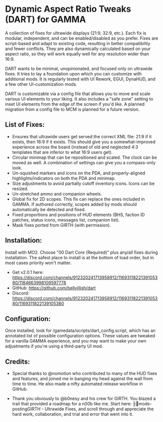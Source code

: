 # Dynamic Aspect Ratio Tweaks (DART) for GAMMA
A collection of fixes for ultrawide displays (21:9, 32:9, etc.). Each fix is modular, independent, and can be enabled/disabled as you prefer. Fixes are script-based and adapt to existing code, resulting in better compatibiltiy and fewer conflicts. They are also dynamically calculated based on your aspect ratio, so they will work equally well for any resolution wider than 16:9.

DART wants to be minimal, unopinionated, and focused only on ultrawide fixes. It tries to lay a foundation upon which you can customize with additional mods. It is regularly tested with UI Rework, EGUI, DynaHUD, and a few other UI-customization mods.

DART is customizable via a config file that allows you to move and scale various UI elements to your liking. It also includes a "safe zone" setting to inset UI elements from the edge of the screen if you'd like. A planned migration from a config file to MCM is planned for a future version.

## List of Fixes:
- Ensures that ultrawide users get served the correct XML file: 21:9 if it exists, then 16:9 if it exists. This should give you a somewhat-improved experience across the board (instead of old and neglected 4:3 templates that are inferior to what 16:9 users get).
- Circular minimap that can be repositioned and scaled. The clock can be moved as well. A combination of settings can give you a compass-only look.
- Un-squished markers and icons on the PDA, and properly-aligned highlights/indicators on both the PDA and minimap.
- Size adjustments to avoid partially cutoff inventory icons. Icons can be resized.
- Un-stretched ammo and companion wheels.
- Global fix for 2D scopes. This fix can replace the ones included in GAMMA. If authored correctly, scopes added by mods should automatically be detected and fixed.
- Fixed proportions and positions of HUD elements (BHS, faction ID patches, status icons, messages list, companion list).
- Mask fixes ported from GIRTH (with permission).

## Installation:
Install with MO2. Choose "00 Dart Core (Required)" plus any/all fixes during installation. The safest place to install is at the bottom of load order, but in most cases priority won't matter.

- Get v2.0.1 here: https://discord.com/channels/912320241713958912/1169311822139105380/1184663998109597778
- GitHub: https://github.com/bellyillish/dart
- Discord: https://discord.com/channels/912320241713958912/1169311822139105380/1169311822139105380

## Configuration:

Once installed, look for /gamedata/scripts/dart_config.script, which has an annotated list of possible configuration options. These values are tweaked for a vanilla GAMMA experience, and you may want to make your own adjustments if you're using a third-party UI mod.

## Credits:

- Special thanks to @nomotion who contributed to many of the HUD fixes and features, and joined me in banging my head against the wall from time to time. He also made a nifty automated release workflow in GitHub.

- Thank you obviously to @b0nesy and his crew for GIRTH. You blazed a trail that provided a roadmap for a n00b like me. Start here:  ⁠╟📎mods-posting⁠GIRTH - Ultrawide Fixes, and scroll through and appreciate the hard work, collaboration, and trial and error that went into it.
